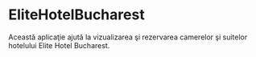 # EliteHotelBucharest
Această aplicaţie ajută la vizualizarea şi rezervarea camerelor şi suitelor hotelului Elite Hotel Bucharest.
